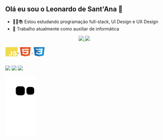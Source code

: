 ## Olá eu sou o Leonardo de Sant'Ana 👋

- 👩‍💻📚 Estou estudando programação full-stack, UI Design e UX Design
- 💼 Trabalho atualmente como auxiliar de informática

<div align="center">
  <a href="https://github.com/lsantanaa">
  <img height="180em" src="https://github-readme-stats.vercel.app/api?username=lsantanaa&show_icons=true&theme=chartreuse-dark&include_all_commits=true&count_private=true"/>
  <img height="180em" src="https://github-readme-stats.vercel.app/api/top-langs/?username=lsantanaa&layout=compact&langs_count=7&theme=chartreuse-dark"/>
</div>
  <div style="display: inline_block"><br>
  <img align="center" alt="Leo-Js" height="30" width="40" src="https://raw.githubusercontent.com/devicons/devicon/master/icons/javascript/javascript-plain.svg">
  <img align="center" alt="Leo-HTML" height="30" width="40" src="https://raw.githubusercontent.com/devicons/devicon/master/icons/html5/html5-original.svg">
  <img align="center" alt="Leo-CSS" height="30" width="40" src="https://raw.githubusercontent.com/devicons/devicon/master/icons/css3/css3-original.svg">
</div>

  ##

<div>
  <a href="https://instagram.com/le0.sant" target="_blank"><img src="https://img.shields.io/badge/-Instagram-%23E4405F?style=for-the-badge&logo=instagram&logoColor=white" target="_blank"></a>
  <a href = "mailto:leonardodesantana05@gmail.com"><img src="https://img.shields.io/badge/-Gmail-%23333?style=for-the-badge&logo=gmail&logoColor=white" target="_blank"></a>
  <a href="https://www.linkedin.com/in/leonardo-de-santana-8b105a213" target="_blank"><img src="https://img.shields.io/badge/-LinkedIn-%230077B5?style=for-the-badge&logo=linkedin&logoColor=white" target="_blank"></a>
  
  ![Snake animation](https://github.com/lsantanaa/lsantanaa/blob/output/github-contribution-grid-snake.svg)

</div>

